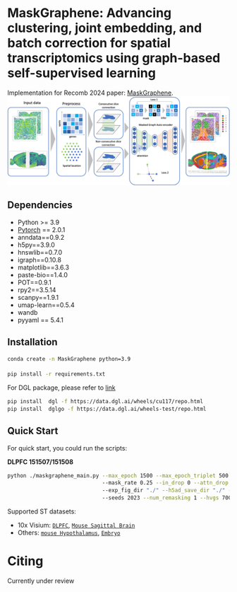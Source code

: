 <h1> MaskGraphene: Advancing clustering, joint embedding, and batch correction for spatial transcriptomics using graph-based self-supervised learning </h1>

Implementation for Recomb 2024 paper:  [MaskGraphene]().
<img src="/figs/ppl.png">


<h2>Dependencies </h2>

* Python >= 3.9
* [Pytorch](https://pytorch.org/) == 2.0.1
* anndata==0.9.2
* h5py==3.9.0
* hnswlib==0.7.0
* igraph==0.10.8
* matplotlib==3.6.3
* paste-bio==1.4.0
* POT==0.9.1
* rpy2==3.5.14
* scanpy==1.9.1
* umap-learn==0.5.4
* wandb
* pyyaml == 5.4.1

<h2>Installation</h2>

```bash
conda create -n MaskGraphene python=3.9 

pip install -r requirements.txt
```

For DGL package, please refer to [link](https://www.dgl.ai/pages/start.html)

```bash
pip install  dgl -f https://data.dgl.ai/wheels/cu117/repo.html
pip install  dglgo -f https://data.dgl.ai/wheels-test/repo.html
```

<h2>Quick Start </h2>

For quick start, you could run the scripts: 

**DLPFC 151507/151508**

```bash
python ./maskgraphene_main.py --max_epoch 1500 --max_epoch_triplet 500 --logging False --section_ids "151507,151508" --num_class 7 --load_model False --num_hidden "512,32" --alpha_l 2 --lam 1 --loss_fn "sce" 
                              --mask_rate 0.25 --in_drop 0 --attn_drop 0 --remask_rate 0.25
                              --exp_fig_dir "./" --h5ad_save_dir "./" --st_data_dir "./benchmarking_data/DLPFC12"
                              --seeds 2023 --num_remasking 1 --hvgs 7000 --dataset DLPFC --consecutive_prior 1
```

Supported ST datasets:

* 10x Visium: [`DLPFC`](http://spatial.libd.org/spatialLIBD/), [`Mouse Sagittal Brain`](https://www.10xgenomics.com/resources/datasets/mouse-brain-serial-section-2-sagittal-anterior-1-standard/)
* Others: [`mouse Hypothalamus`](https://datadryad.org/stash/dataset/doi:10.5061/dryad.8t8s248), [`Embryo`](https://db.cngb.org/stomics/mosta/resource/)



<h1> Citing </h1>

Currently under review

<!-- ```

``` -->

